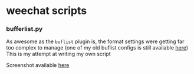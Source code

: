 # weechat scripts

### bufferlist.py

As awesome as the `buflist` plugin is, the format settings were getting far too complex to manage (one of my old buflist configs is still available [here](https://github.com/weechat/weechat/wiki/buflist#a-complex-example))  This is my attempt at writing my own script

Screenshot available [here](https://imgur.com/a/suab6pd)

